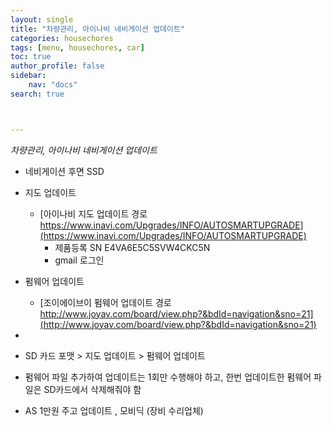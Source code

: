 ```yaml
---
layout: single
title: "차량관리, 아이나비 네비게이션 업데이트"
categories: housechores
tags: [menu, housechores, car]
toc: true
author_profile: false
sidebar:
    nav: "docs"
search: true



---
```


*차량관리, 아이나비 네비게이션 업데이트*



- 네비게이션 후면 SSD
- 지도 업데이트
  - [아이나비 지도 업데이트 경로 https://www.inavi.com/Upgrades/INFO/AUTOSMARTUPGRADE](https://www.inavi.com/Upgrades/INFO/AUTOSMARTUPGRADE)
    - 제품등록 SN E4VA6E5C5SVW4CKC5N
    - gmail 로그인
- 펌웨어 업데이트
  - [조이에이브이 펌웨어 업데이트 경로 http://www.joyav.com/board/view.php?&bdId=navigation&sno=21](http://www.joyav.com/board/view.php?&bdId=navigation&sno=21) 

- 
- SD 카드 포맷 > 지도 업데이트 > 펌웨어 업데이트

- 펌웨어 파일 추가하여 업데이트는 1회만 수행해야 하고, 한번 업데이트한 펌웨어 파일은 SD카드에서 삭제해줘야 함



- AS 1만원 주고 업데이트 , 모비딕 (장비 수리업체)
